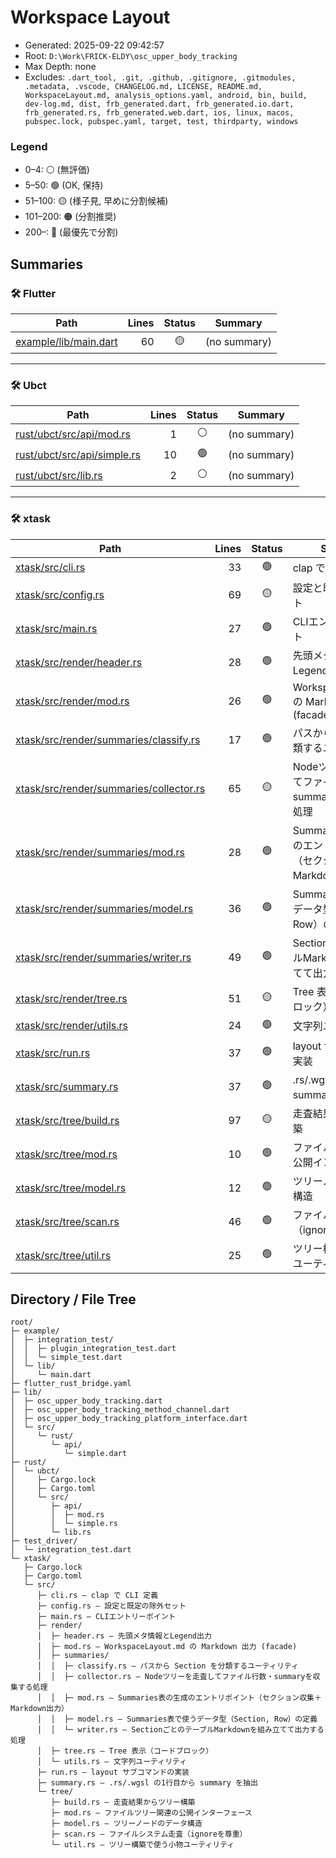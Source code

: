 # Workspace Layout

- Generated: 2025-09-22 09:42:57
- Root: `D:\Work\FRICK-ELDY\osc_upper_body_tracking`
- Max Depth: none
- Excludes: `.dart_tool, .git, .github, .gitignore, .gitmodules, .metadata, .vscode, CHANGELOG.md, LICENSE, README.md, WorkspaceLayout.md, analysis_options.yaml, android, bin, build, dev-log.md, dist, frb_generated.dart, frb_generated.io.dart, frb_generated.rs, frb_generated.web.dart, ios, linux, macos, pubspec.lock, pubspec.yaml, target, test, thirdparty, windows`

### Legend
- 0–4: ⚪ (無評価)
- 5–50: 🟢 (OK, 保持)
- 51–100: 🟡 (様子見, 早めに分割候補)
- 101–200: 🟠 (分割推奨)
- 200–: 🔴 (最優先で分割)

## Summaries

### 🛠 Flutter
| Path | Lines | Status | Summary |
|------|------:|:------:|---------|
| [example/lib/main.dart](https://github.com/Shiftall/mc4ca_pnp_lib_poc/blob/main/example/lib/main.dart) | 60 | 🟡 | (no summary) |

---

### 🛠 Ubct
| Path | Lines | Status | Summary |
|------|------:|:------:|---------|
| [rust/ubct/src/api/mod.rs](https://github.com/Shiftall/mc4ca_pnp_lib_poc/blob/main/rust/ubct/src/api/mod.rs) | 1 | ⚪ | (no summary) |
| [rust/ubct/src/api/simple.rs](https://github.com/Shiftall/mc4ca_pnp_lib_poc/blob/main/rust/ubct/src/api/simple.rs) | 10 | 🟢 | (no summary) |
| [rust/ubct/src/lib.rs](https://github.com/Shiftall/mc4ca_pnp_lib_poc/blob/main/rust/ubct/src/lib.rs) | 2 | ⚪ | (no summary) |

---

### 🛠 xtask
| Path | Lines | Status | Summary |
|------|------:|:------:|---------|
| [xtask/src/cli.rs](https://github.com/Shiftall/mc4ca_pnp_lib_poc/blob/main/xtask/src/cli.rs) | 33 | 🟢 | clap で CLI 定義 |
| [xtask/src/config.rs](https://github.com/Shiftall/mc4ca_pnp_lib_poc/blob/main/xtask/src/config.rs) | 69 | 🟡 | 設定と既定の除外セット |
| [xtask/src/main.rs](https://github.com/Shiftall/mc4ca_pnp_lib_poc/blob/main/xtask/src/main.rs) | 27 | 🟢 | CLIエントリーポイント |
| [xtask/src/render/header.rs](https://github.com/Shiftall/mc4ca_pnp_lib_poc/blob/main/xtask/src/render/header.rs) | 28 | 🟢 | 先頭メタ情報とLegend出力 |
| [xtask/src/render/mod.rs](https://github.com/Shiftall/mc4ca_pnp_lib_poc/blob/main/xtask/src/render/mod.rs) | 26 | 🟢 | WorkspaceLayout.md の Markdown 出力 (facade) |
| [xtask/src/render/summaries/classify.rs](https://github.com/Shiftall/mc4ca_pnp_lib_poc/blob/main/xtask/src/render/summaries/classify.rs) | 17 | 🟢 | パスから Section を分類するユーティリティ |
| [xtask/src/render/summaries/collector.rs](https://github.com/Shiftall/mc4ca_pnp_lib_poc/blob/main/xtask/src/render/summaries/collector.rs) | 65 | 🟡 | Nodeツリーを走査してファイル行数・summaryを収集する処理 |
| [xtask/src/render/summaries/mod.rs](https://github.com/Shiftall/mc4ca_pnp_lib_poc/blob/main/xtask/src/render/summaries/mod.rs) | 28 | 🟢 | Summaries表の生成のエントリポイント（セクション収集＋Markdown出力） |
| [xtask/src/render/summaries/model.rs](https://github.com/Shiftall/mc4ca_pnp_lib_poc/blob/main/xtask/src/render/summaries/model.rs) | 36 | 🟢 | Summaries表で使うデータ型（Section, Row）の定義 |
| [xtask/src/render/summaries/writer.rs](https://github.com/Shiftall/mc4ca_pnp_lib_poc/blob/main/xtask/src/render/summaries/writer.rs) | 49 | 🟢 | SectionごとのテーブルMarkdownを組み立てて出力する処理 |
| [xtask/src/render/tree.rs](https://github.com/Shiftall/mc4ca_pnp_lib_poc/blob/main/xtask/src/render/tree.rs) | 51 | 🟡 | Tree 表示（コードブロック） |
| [xtask/src/render/utils.rs](https://github.com/Shiftall/mc4ca_pnp_lib_poc/blob/main/xtask/src/render/utils.rs) | 24 | 🟢 | 文字列ユーティリティ |
| [xtask/src/run.rs](https://github.com/Shiftall/mc4ca_pnp_lib_poc/blob/main/xtask/src/run.rs) | 37 | 🟢 | layout サブコマンドの実装 |
| [xtask/src/summary.rs](https://github.com/Shiftall/mc4ca_pnp_lib_poc/blob/main/xtask/src/summary.rs) | 37 | 🟢 | .rs/.wgsl の1行目から summary を抽出 |
| [xtask/src/tree/build.rs](https://github.com/Shiftall/mc4ca_pnp_lib_poc/blob/main/xtask/src/tree/build.rs) | 97 | 🟡 | 走査結果からツリー構築 |
| [xtask/src/tree/mod.rs](https://github.com/Shiftall/mc4ca_pnp_lib_poc/blob/main/xtask/src/tree/mod.rs) | 10 | 🟢 | ファイルツリー関連の公開インターフェース |
| [xtask/src/tree/model.rs](https://github.com/Shiftall/mc4ca_pnp_lib_poc/blob/main/xtask/src/tree/model.rs) | 12 | 🟢 | ツリーノードのデータ構造 |
| [xtask/src/tree/scan.rs](https://github.com/Shiftall/mc4ca_pnp_lib_poc/blob/main/xtask/src/tree/scan.rs) | 46 | 🟢 | ファイルシステム走査（ignoreを尊重） |
| [xtask/src/tree/util.rs](https://github.com/Shiftall/mc4ca_pnp_lib_poc/blob/main/xtask/src/tree/util.rs) | 25 | 🟢 | ツリー構築で使う小物ユーティリティ |

## Directory / File Tree

```
root/
├─ example/
│  ├─ integration_test/
│  │  ├─ plugin_integration_test.dart
│  │  └─ simple_test.dart
│  └─ lib/
│     └─ main.dart
├─ flutter_rust_bridge.yaml
├─ lib/
│  ├─ osc_upper_body_tracking.dart
│  ├─ osc_upper_body_tracking_method_channel.dart
│  ├─ osc_upper_body_tracking_platform_interface.dart
│  └─ src/
│     └─ rust/
│        └─ api/
│           └─ simple.dart
├─ rust/
│  └─ ubct/
│     ├─ Cargo.lock
│     ├─ Cargo.toml
│     └─ src/
│        ├─ api/
│        │  ├─ mod.rs
│        │  └─ simple.rs
│        └─ lib.rs
├─ test_driver/
│  └─ integration_test.dart
└─ xtask/
   ├─ Cargo.lock
   ├─ Cargo.toml
   └─ src/
      ├─ cli.rs — clap で CLI 定義
      ├─ config.rs — 設定と既定の除外セット
      ├─ main.rs — CLIエントリーポイント
      ├─ render/
      │  ├─ header.rs — 先頭メタ情報とLegend出力
      │  ├─ mod.rs — WorkspaceLayout.md の Markdown 出力 (facade)
      │  ├─ summaries/
      │  │  ├─ classify.rs — パスから Section を分類するユーティリティ
      │  │  ├─ collector.rs — Nodeツリーを走査してファイル行数・summaryを収集する処理
      │  │  ├─ mod.rs — Summaries表の生成のエントリポイント（セクション収集＋Markdown出力）
      │  │  ├─ model.rs — Summaries表で使うデータ型（Section, Row）の定義
      │  │  └─ writer.rs — SectionごとのテーブルMarkdownを組み立てて出力する処理
      │  ├─ tree.rs — Tree 表示（コードブロック）
      │  └─ utils.rs — 文字列ユーティリティ
      ├─ run.rs — layout サブコマンドの実装
      ├─ summary.rs — .rs/.wgsl の1行目から summary を抽出
      └─ tree/
         ├─ build.rs — 走査結果からツリー構築
         ├─ mod.rs — ファイルツリー関連の公開インターフェース
         ├─ model.rs — ツリーノードのデータ構造
         ├─ scan.rs — ファイルシステム走査（ignoreを尊重）
         └─ util.rs — ツリー構築で使う小物ユーティリティ
```

